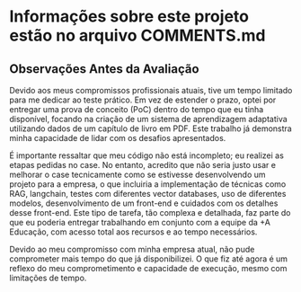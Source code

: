 # Informações sobre este projeto estão no arquivo COMMENTS.md

## Observações Antes da Avaliação

Devido aos meus compromissos profissionais atuais, tive um tempo limitado para me dedicar ao teste prático. Em vez de estender o prazo, optei por entregar uma prova de conceito (PoC) dentro do tempo que eu tinha disponível, focando na criação de um sistema de aprendizagem adaptativa utilizando dados de um capítulo de livro em PDF. Este trabalho já demonstra minha capacidade de lidar com os desafios apresentados.

É importante ressaltar que meu código não está incompleto; eu realizei as etapas pedidas no case. No entanto, acredito que não seria justo usar e melhorar o case tecnicamente como se estivesse desenvolvendo um projeto para a empresa, o que incluiria a implementação de técnicas como RAG, langchain, testes com diferentes vector databases, uso de diferentes modelos, desenvolvimento de um front-end e cuidados com os detalhes desse front-end. Este tipo de tarefa, tão complexa e detalhada, faz parte do que eu poderia entregar trabalhando em conjunto com a equipe da +A Educação, com acesso total aos recursos e ao tempo necessários.

Devido ao meu compromisso com minha empresa atual, não pude comprometer mais tempo do que já disponibilizei. O que fiz até agora é um reflexo do meu comprometimento e capacidade de execução, mesmo com limitações de tempo.

